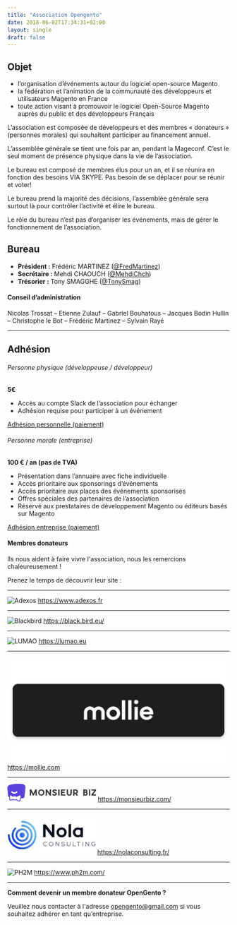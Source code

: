 ```yaml
---
title: "Association Opengento"
date: 2018-06-02T17:34:31+02:00
layout: single
draft: false
---
```


## Objet

- l’organisation d’événements autour du logiciel open-source Magento
- la fédération et l’animation de la communauté des développeurs et utilisateurs Magento en France
- toute action visant à promouvoir le logiciel Open-Source Magento auprès du public et des développeurs Français

L’association est composée de développeurs et des membres « donateurs » (personnes morales) qui souhaitent participer au financement annuel.

L’assemblée générale se tient une fois par an, pendant la Mageconf. C’est le seul moment de présence physique dans la vie de l’association.

Le bureau est composé de membres élus pour un an, et il se réunira en fonction des besoins VIA SKYPE. Pas besoin de se déplacer pour se réunir et voter!

Le bureau prend la majorité des décisions, l’assemblée générale sera surtout là pour contrôler l’activité et élire le bureau.

Le rôle du bureau n’est pas d’organiser les événements, mais de gérer le fonctionnement de l’association.

## Bureau

- **Président :** Frédéric MARTINEZ ([@FredMartinez](https://twitter.com/FredMartinez))
- **Secrétaire :** Mehdi CHAOUCH ([@MehdiChch](https://twitter.com/MehdiChch))
- **Trésorier :** Tony SMAGGHE ([@TonySmag](https://twitter.com/TonySmag))

#### Conseil d’administration

Nicolas Trossat – Etienne Zulauf – Gabriel Bouhatous – Jacques Bodin Hullin – Christophe le Bot – Frédéric Martinez – Sylvain Rayé

------

## Adhésion

###### Personne physique (développeuse / développeur)

**5€**

- Accès au compte Slack de l’association pour échanger
- Adhésion requise pour participer à un événement

[Adhésion personnelle (paiement)](https://www.helloasso.com/associations/opengento/adhesions/adhesion-individuelle-opengento)

###### Personne morale (entreprise)

**100 € / an (pas de TVA)**

- Présentation dans l’annuaire avec fiche individuelle
- Accès prioritaire aux sponsorings d’événements
- Accès prioritaire aux places des événements sponsorisés
- Offres spéciales des partenaires de l’association
- Réservé aux prestataires de développement Magento ou éditeurs basés sur Magento

[Adhésion entreprise (paiement)](https://www.helloasso.com/associations/opengento/adhesions/adhesion-entreprise-opengento)


#### Membres donateurs

Ils nous aident à faire vivre l'association, nous les remercions chaleureusement !

Prenez le temps de découvrir leur site :


------

![Adexos](https://raw.githubusercontent.com/opengento/site-opengento/master/static/img/partners/adexos-150x65.png "Adexos")
https://www.adexos.fr

------

![Blackbird](https://raw.githubusercontent.com/opengento/site-opengento/master/static/img/partners/blackbird-logo.png "Blackbird")
https://black.bird.eu/

------

![LUMAO](https://raw.githubusercontent.com/opengento/site-opengento/master/static/img/partners/lumao-small.png "LUMAO")
https://lumao.eu

------

![Mollie](https://raw.githubusercontent.com/opengento/site-opengento/master/static/img/partners/mollie.png "MOLLIE")
https://mollie.com

------

![Monsieur Biz](https://raw.githubusercontent.com/opengento/site-opengento/master/static/img/partners/MonsieurBiz.png "Monsieur Biz")
https://monsieurbiz.com/

------

![NOLA Consulting](https://raw.githubusercontent.com/opengento/site-opengento/master/static/img/partners/nola-consulting-logo.jpeg "NOLA Consulting")
https://nolaconsulting.fr/

------

![PH2M](https://raw.githubusercontent.com/opengento/site-opengento/master/static/img/partners/ph2m-logo.png "PH2M")
https://www.ph2m.com/

-------


**Comment devenir un membre donateur OpenGento ?**

Veuillez nous contacter à l'adresse <opengento@gmail.com> si vous souhaitez adhérer en tant qu’entreprise.
